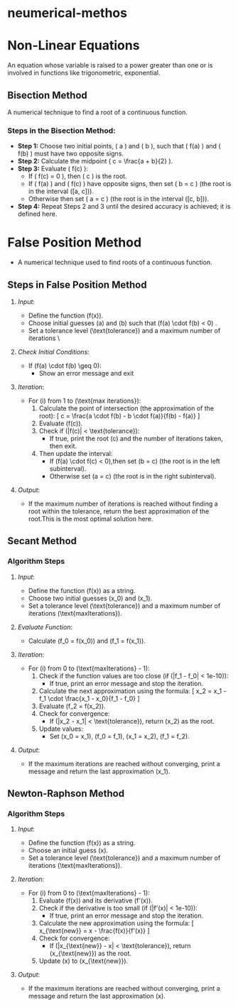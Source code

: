 # neumerical-methos

# Non-Linear Equations
An equation whose variable is raised to a power greater than one or is involved in functions like trigonometric, exponential.

## Bisection Method
A numerical technique to find a root of a continuous function.

### Steps in the Bisection Method:
- **Step 1:** Choose two initial points, \( a \) and \( b \), such that \( f(a) \) and \( f(b) \) must have two opposite signs.
- **Step 2:** Calculate the midpoint \( c = \frac{a + b}{2} \).
- **Step 3:** Evaluate \( f(c) \):
  - If \( f(c) = 0 \), then \( c \) is the root.
  - If \( f(a) \) and \( f(c) \) have opposite signs, then set \( b = c \) (the root is in the interval \([a, c]\)).
  - Otherwise then set \( a = c \) (the root is in the interval \([c, b]\)).
- **Step 4:** Repeat Steps 2 and 3 until the desired accuracy is achieved; it is defined here.



# False Position Method
  - A numerical technique used to find roots of a continuous function. 
  
## Steps in False Position Method

1. *Input*:
   - Define the function \(f(x)\).
   - Choose initial guesses \(a\) and \(b\) such that \(f(a) \cdot f(b) < 0\) .
   - Set a tolerance level \(\text{tolerance}\) and a maximum number of iterations \

2. *Check Initial Conditions*:
   - If \(f(a) \cdot f(b) \geq 0\):
     - Show an error message and exit

3. *Iteration*:
   - For \(i\) from 1 to \(\text{max iterations}\):
     1. Calculate the point of intersection (the approximation of the root):
        \[
        c = \frac{a \cdot f(b) - b \cdot f(a)}{f(b) - f(a)}
        \]
     2. Evaluate \(f(c)\).
     3. Check if \(|f(c)| < \text{tolerance}\):
        - If true, print the root \(c\) and the number of iterations taken, then exit.
     4. Then update the interval:
        - If \(f(a) \cdot f(c) < 0\),then set \(b = c\) (the root is in the left subinterval).
        - Otherwise set \(a = c\) (the root is in the right subinterval).

1. *Output*:
   - If the maximum number of iterations is reached without finding a root within the tolerance, return the best approximation of the root.This is the most optimal solution here.



## Secant Method



### Algorithm Steps

1. *Input*:
   - Define the function \(f(x)\) as a string.
   - Choose two initial guesses \(x_0\) and \(x_1\).
   - Set a tolerance level \(\text{tolerance}\) and a maximum number of iterations \(\text{maxIterations}\).

2. *Evaluate Function*:
   - Calculate \(f_0 = f(x_0)\) and \(f_1 = f(x_1)\).

3. *Iteration*:
   - For \(i\) from 0 to \(\text{maxIterations} - 1\):
     1. Check if the function values are too close (if \(|f_1 - f_0| < 1e-10\)):
        - If true, print an error message and stop the iteration.
     2. Calculate the next approximation using the formula:
        \[
        x_2 = x_1 - f_1 \cdot \frac{x_1 - x_0}{f_1 - f_0}
        \]
     3. Evaluate \(f_2 = f(x_2)\).
     4. Check for convergence:
        - If \(|x_2 - x_1| < \text{tolerance}\), return \(x_2\) as the root.
     5. Update values:
        - Set \(x_0 = x_1\), \(f_0 = f_1\), \(x_1 = x_2\), \(f_1 = f_2\).

4. *Output*:
   - If the maximum iterations are reached without converging, print a message and return the last approximation \(x_1\).

## Newton-Raphson Method

### Algorithm Steps

1. *Input*:
   - Define the function \(f(x)\) as a string.
   - Choose an initial guess \(x\).
   - Set a tolerance level \(\text{tolerance}\) and a maximum number of iterations \(\text{maxIterations}\).

2. *Iteration*:
   - For \(i\) from 0 to \(\text{maxIterations} - 1\):
     1. Evaluate \(f(x)\) and its derivative \(f'(x)\).
     2. Check if the derivative is too small (if \(|f'(x)| < 1e-10\)):
        - If true, print an error message and stop the iteration.
     3. Calculate the new approximation using the formula:
        \[
        x_{\text{new}} = x - \frac{f(x)}{f'(x)}
        \]
     4. Check for convergence:
        - If \(|x_{\text{new}} - x| < \text{tolerance}\), return \(x_{\text{new}}\) as the root.
     5. Update \(x\) to \(x_{\text{new}}\).

3. *Output*:
   - If the maximum iterations are reached without converging, print a message and return the last approximation \(x\).




